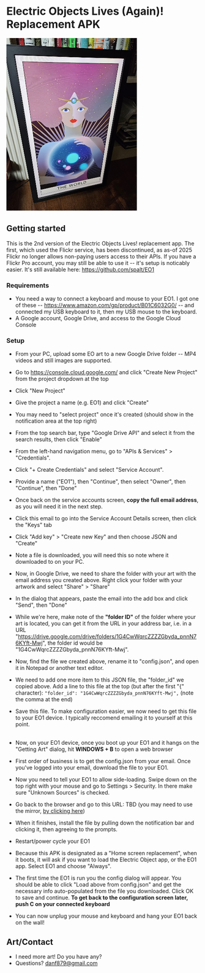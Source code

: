 # Electric Objects Lives (Again)!  Replacement APK

![](e01.png "e01")

## Getting started

This is the 2nd version of the Electric Objects Lives! replacement app.  The first, which used the Flickr service, has been discontinued, as as-of 2025 Flickr no longer allows non-paying users access to their APIs.  If you have a Flickr Pro account, you may still be able to use it -- it's setup is noticably easier. It's still available here:  https://github.com/spalt/EO1

### Requirements 

- You need a way to connect a keyboard and mouse to your EO1.  I got one of these -- https://www.amazon.com/gp/product/B01C6032G0/ -- and connected my USB keyboard to it, then my USB mouse to the keyboard.
- A Google account, Google Drive, and access to the Google Cloud Console

### Setup

- From your PC, upload some EO art to a new Google Drive folder -- MP4 videos and still images are supported.
- Go to https://console.cloud.google.com/ and click "Create New Project" from the project dropdown at the top
- Click "New Project"
- Give the project a name (e.g. EO1) and click "Create"
- You may need to "select project" once it's created (should show in the notification area at the top right)
- From the top search bar, type "Google Drive API" and select it from the search results, then click "Enable"
- From the left-hand navigation menu, go to "APIs & Services" > "Credentials".
- Click "+ Create Credentials" and select "Service Account".
- Provide a name ("EO1"), then "Continue", then select "Owner", then "Continue", then "Done"
- Once back on the service accounts screen, **copy the full email address**, as you will need it in the next step.
- Click this email to go into the Service Account Details screen, then click the "Keys" tab
- Click "Add key" > "Create new Key" and then choose JSON and "Create"
- Note a file is downloaded, you will need this so note where it downloaded to on your PC.
- Now, in Google Drive, we need to share the folder with your art with the email address you created above. Right click your folder with your artwork and select "Share" > "Share"
- In the dialog that appears, paste the email into the add box and click "Send", then "Done"
- While we're here, make note of the **"folder ID"** of the folder where your art is located, you can get it from the URL in your address bar, i.e. in a URL "https://drive.google.com/drive/folders/1G4CwWqrcZZZZGbyda_pnnN76KYft-Mwj", the folder id would be "1G4CwWqrcZZZZGbyda_pnnN76KYft-Mwj".
- Now, find the file we created above, rename it to "config.json", and open it in Notepad or another text editor.
- We need to add one more item to this JSON file, the "folder_id" we copied above.  Add a line to this file at the top (but after the first "{" character):
      ```"folder_id": "1G4CwWqrcZZZZGbyda_pnnN76KYft-Mwj",```
  (note the comma at the end)
- Save this file.  To make configuration easier, we now need to get this file to your EO1 device. I typically reccomend emailing it to yourself at this point.
<br/><br/>
- Now, on your EO1 device, once you boot up your EO1 and it hangs on the "Getting Art" dialog, hit **WINDOWS + B** to open a web browser
- First order of business is to get the config.json from your email.  Once you've logged into your email, download the file to your EO1.
- Now you need to tell your EO1 to allow side-loading.  Swipe down on the top right with your mouse and go to Settings > Security.  In there make sure "Unknown Sources" is checked.
- Go back to the browser and go to this URL: TBD (you may need to use the mirror, [by clicking here](TBD))
- When it finishes, install the file by pulling down the notification bar and clicking it, then agreeing to the prompts.
- Restart/power cycle your EO1
- Because this APK is designated as a "Home screen replacement", when it boots, it will ask if you want to load the Electric Object app, or the EO1 app.  Select EO1 and choose "Always".
- The first time the EO1 is run you the config dialog will appear.  You should be able to click "Load above from config.json" and get the necessary info auto-populated from the file you downloaded.  Click OK to save and continue.  **To get back to the configuration screen later, push C on your connected keyboard**

- You can now unplug your mouse and keyboard and hang your EO1 back on the wall!

## Art/Contact

- I need more art!  Do you have any?  
- Questions?  danf879@gmail.com
